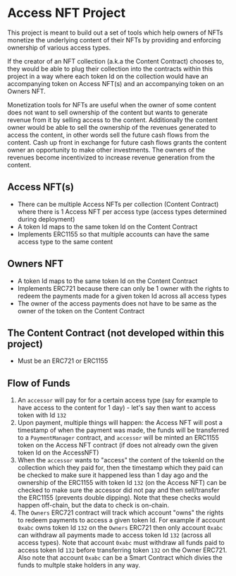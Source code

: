 # Access NFT Project

This project is meant to build out a set of tools which help owners of NFTs
monetize the underlying content of their NFTs by providing and enforcing ownership 
of various access types.

If the creator of an NFT collection (a.k.a the Content Contract) chooses to, they would be able to plug their collection into the contracts within this project in a way where each token Id on the collection would have an accompanying token on Access NFT(s) and an accompanying token on an Owners NFT.

Monetization tools for NFTs are useful when the owner of some content does not want to sell ownership of the content but wants to generate revenue from it by selling access to the content. Additionally the content owner would be able to sell the ownership of the revenues generated to access the content, in other words sell the future cash flows from the content. Cash up front in exchange for future cash flows grants the content owner an opportunity to make other investments. The owners of the revenues become incentivized to increase revenue generation from the content.

## Access NFT(s)
- There can be multiple Access NFTs per collection (Content Contract) where there is 1 Access NFT per access type (access types determined during deployment)
- A token Id maps to the same token Id on the Content Contract
- Implements ERC1155 so that multiple accounts can have the same access type to the same content

## Owners NFT
- A token Id maps to the same token Id on the Content Contract
- Implements ERC721 because there can only be 1 owner with the rights to redeem the payments made for a given token Id across all access types
- The owner of the access payments does not have to be same as the owner of the token on the Content Contract

## The Content Contract (not developed within this project)
- Must be an ERC721 or ERC1155

## Flow of Funds
1. An `accessor` will pay for for a certain access type (say for example to have access to the content for 1 day) - let's say then want to access token with Id `132`
2. Upon payment, multiple things will happen: the Access NFT will post a timestamp of when the payment was made, the funds will be transferred to a `PaymentManager` contract, and `accessor` will be minted an ERC1155 token on the Access NFT contract (if does not already own the given token Id on the AccessNFT)
3. When the `accessor` wants to "access" the content of the tokenId on the collection which they paid for, then the timestamp which they paid can be checked to make sure it happened less than 1 day ago and the ownership of the ERC1155 with token Id `132` (on the Access NFT) can be checked to make sure the accessor did not pay and then sell/transfer the ERC1155 (prevents double dipping). Note that these checks would happen off-chain, but the data to check is on-chain.
4. The `Owners` ERC721 contract will track which account "owns" the rights to redeem payments to access a given token Id. For example if account `0xabc` owns token Id `132` on the `Owners` ERC721 then only account `0xabc` can withdraw all payments made to access token Id `132` (across all access types). Note that account `0xabc` must withdraw all funds paid to access token Id `132` before transferring token `132` on the Owner ERC721. Also note that account `0xabc` can be a Smart Contract which divies the funds to multple stake holders in any way.
